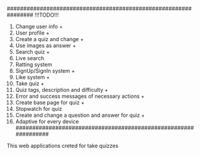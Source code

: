 ################################################################
!!!TODO!!!
1. Change user info +
2. User profile + 
3. Create a quiz and change +
4. Use images as answer +
5. Search quiz +
6. Live search 
7. Ratting system 
8. SignUp/SignIn system +
9. Like system +
10. Take quiz +
11. Quiz tags, description and difficulty +
12. Error and success messages of necessary actions +
13. Create base page for quiz +
14. Stopwatch for quiz
15. Create and change a question and answer for quiz +
16. Adaptive for every device
################################################################



This web applications creted for take quizzes

